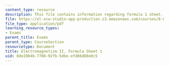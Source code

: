 ```yaml
---
content_type: resource
description: This file contains information regarding formula 1 sheet.
file: https://ol-ocw-studio-app-production.s3.amazonaws.com/courses/8-07-electromagnetism-ii-fall-2012/8de1084b770892fb5dbeefd86d88e0c5_MIT8_07F12_formsheet1.pdf
file_type: application/pdf
learning_resource_types:
- Exams
parent_title: Exams
parent_type: CourseSection
resourcetype: Document
title: Electromagnetism II, Formula Sheet 1
uid: 8de1084b-7708-92fb-5dbe-efd86d88e0c5
---
```

